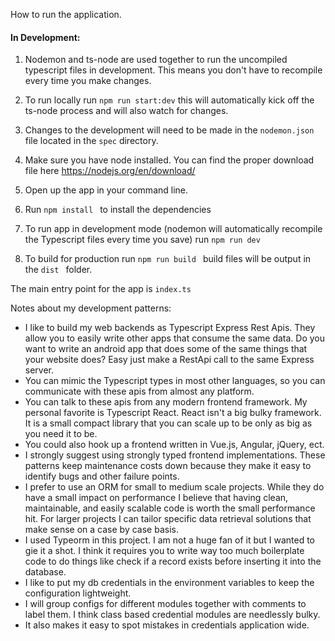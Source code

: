 How to run the application.
#### In Development:
1. Nodemon and ts-node are used together to run the uncompiled typescript files in development. This means you don't have to recompile every time you make changes. 
2. To run locally run ```npm run start:dev``` this will automatically kick off the ts-node process and will also watch for changes.
3. Changes to the development will need to be made in the ```nodemon.json``` file located in the ```spec``` directory.









1. Make sure you have node installed. You can find the proper download file here https://nodejs.org/en/download/
2. Open up the app in your command line. 
3. Run ```npm install ``` to install the dependencies
4. To run app in development mode (nodemon will automatically recompile the Typescript files every time you save) run 
```npm run dev ``` 
5. To build for production run ```npm run build ``` build files will be output in the ```dist ``` folder.

The main entry point for the app is ```index.ts ```


Notes about my development patterns: 
* I like to build my web backends as  Typescript Express Rest Apis. They allow you to easily write other apps that consume the same data. Do you want to write an android app that does some of the same things that your website does? Easy just make a RestApi call to the same Express server.
* You can mimic the Typescript types in most other languages, so you can communicate with these apis from almost any platform.
* You can talk to these apis from any modern frontend framework. My personal favorite is Typescript React. React isn't a big bulky framework. It is a small compact library that you can scale up to be only as big as you need it to be. 
* You could also hook up a frontend written in Vue.js, Angular, jQuery, ect. 
* I strongly suggest using strongly typed frontend implementations. These patterns keep maintenance costs down because they make it easy to identify bugs and other failure points.
* I prefer to use an ORM for small to medium scale projects. While they do have a small impact on performance I believe that having clean, maintainable, and easily scalable code is worth the small performance hit. For larger projects I can tailor specific  data retrieval solutions that make sense on a case by case basis.
* I used Typeorm in this project. I am not a huge fan of it but I wanted to gie it a shot. I think it requires you to write way too much boilerplate code to do things like check if a record exists before inserting it into the database. 
* I like to put my db credentials in the environment variables to keep the configuration lightweight.
* I will group configs for different modules together with comments to label them. I think class based credential modules are needlessly bulky.
* It also makes it easy to spot mistakes in credentials application wide.
  
   